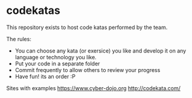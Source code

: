 # codekatas

This repository exists to host code katas performed by the team.

The rules:
- You can choose any kata (or exersice) you like and develop it on any language or technology you like.
- Put your code in a separate folder
- Commit frequently to allow others to review your progress
- Have fun! its an order :P


Sites with examples
https://www.cyber-dojo.org
http://codekata.com/
